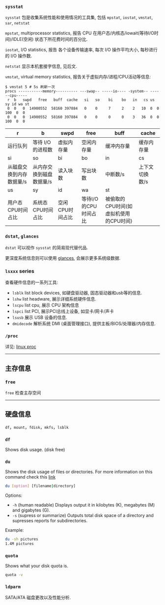 ### `sysstat`

`sysstat` 包是收集系统性能和使用情况的工具集, 包括 `mpstat`, `iostat`, `vmstat`, `sar`, `netstat`

`mpstat`, multiprocessor statistics, 报告 CPU 在用户态/内核态/iowait(等待I/O时间)/IDLE(空闲) 状态下所花费时间的百分比.

`iostat`, I/O statistics, 报告 各个设备传输速率, 每次 I/O 操作平均大小, 每秒进行的 I/O 操作数.

`netstat` 显示本机套接字信息, 见后文.

`vmstat`, virtual memory statistics, 报告关于虚拟内存/进程/CPU活动等信息:

```shell
$ vmstat 5 # 5s 刷新一次
procs -----------memory---------- ---swap-- -----io---- -system-- ------cpu-----
 r  b   swpd   free   buff  cache   si   so    bi    bo   in   cs us sy id wa st
 0  0   0  14900552  58160 397884   0    0     7     2    2   10  0  0 100  0  0
 0  0   0  14900552  58160 397884   0    0     0     0    3   36  0  0 100  0  0
```

| r                        | b                        | swpd            | free                 | buff       | cache          |
| ------------------------ | ------------------------ | --------------- | -------------------- | ---------- | -------------- |
| 运行队列                 | 等待 I/O 的进程数        | 虚拟内存量      | 空闲内存量           | 缓冲内存量 | 缓存内存量     |
| si                       | so                       | bi              | bo                   | in         | cs             |
| 从磁盘交换到内存数据量/s | 从内存交换到磁盘数据量/s | 读入块数        | 写出块数             | 中断数/s   | 上下文切换数/s |
| us                       | sy                       | id              | wa                   | st         |                |
| 用户态CPU时间占比        | 系统态CPU时间占比        | 空闲CPU时间占比 | 等待I/O的CPU时间占比 |   被偷取的CPU时间(如虚拟机使用的CPU时间)        |                |

### `dstat`, `glances`

`dstat` 可以视作 `sysstat` 的简易现代替代品. 

更深度系统信息则可以使用 [glances](https://github.com/nicolargo/glances), 会展示更多系统级数据.

### `lsxxx` series

查看硬件信息的一系列工具:
- `lsblk` list block devices, 如硬盘驱动器, 固态驱动器和usb等的信息.
- `lshw` list headware, 展示详细系统硬件信息.
- `lscpu` list cpu, 展示 CPU 架构信息
- `lspci` list PCI, 展示PCI总线上设备, 如显卡/网卡/声卡
- `lsusb` 展示 USB 设备的信息.
- `dmidecode` 解析系统 DMI (桌面管理接口), 提供主板/BIOS/处理器/内存信息.

### `/proc`

详见: [linux proc](../File%20System/linux%20proc.md)


***

## 主存信息

### `free`

`free` 检查主存空间


***

## 硬盘信息

`df`，`mount`，`fdisk`，`mkfs`，`lsblk`

### `df`

Shows disk usage. (disk free)

### `du`

Shows the disk usage of files or directories. For more information on this command check this [link](http://www.linfo.org/du.html)

```bash
du [option] [filename|directory]
```

Options:

- `-h` (human readable) Displays output it in kilobytes (K), megabytes (M) and gigabytes (G).
- `-s` (supress or summarize) Outputs total disk space of a directory and supresses reports for subdirectories. 

Example:

```bash
du -sh pictures
1.4M pictures
```

### `quota`

Shows what your disk quota is.  

```bash
quota -v
```

### `ldparm`

SATA/ATA 磁盘更改以及性能分析.

